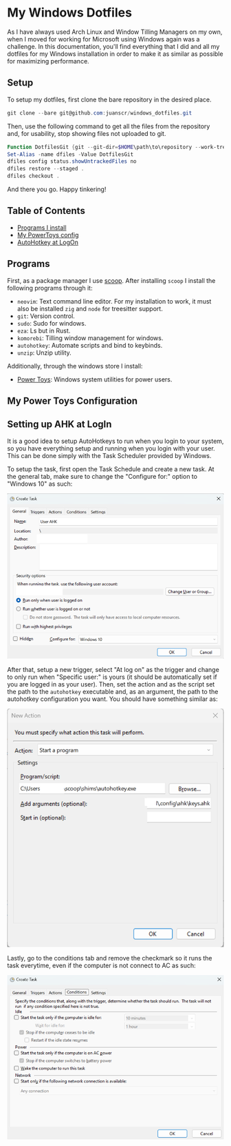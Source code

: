 # My Windows Dotfiles
As I have always used Arch Linux and Window Tilling Managers on my own, when I
moved for working for Microsoft using Windows again was a challenge. In this
documentation, you'll find everything that I did and all my dotfiles for my
Windows installation in order to make it as similar as possible for maximizing
performance.

## Setup
To setup my dotfiles, first clone the bare repository in the desired place.

```powershell
git clone --bare git@github.com:juanscr/windows_dotfiles.git
```

Then, use the following command to get all the files from the repository and, for
usability, stop showing files not uploaded to git.

```powershell
Function DotfilesGit {git --git-dir=$HOME\path\to\repository --work-tree=$HOME @args}
Set-Alias -name dfiles -Value DotfilesGit
dfiles config status.showUntrackedFiles no
dfiles restore --staged .
dfiles checkout .
```

And there you go. Happy tinkering!
## Table of Contents
- [Programs I install](#programs)
- [My PowerToys config](#power-toys)
- [AutoHotkey at LogOn](#ahk-setup)

<a name="programs"></a>
## Programs
First, as a package manager I use [scoop](https://github.com/ScoopInstaller/Scoop).
After installing `scoop` I install the following programs through it:

- `neovim`: Text command line editor. For my installation to work, it must also
be installed `zig` and `node` for treesitter support.
- `git`: Version control.
- `sudo`: Sudo for windows.
- `eza`: Ls but in Rust.
- `komorebi`: Tilling window management for windows.
- `autohotkey`: Automate scripts and bind to keybinds.
- `unzip`: Unzip utility.

Additionally, through the windows store I install:

- [Power Toys](https://github.com/microsoft/PowerToys): Windows system
utilities for power users.

<a name="power-toys"></a>
## My Power Toys Configuration

<a name="ahk-setup"></a>
## Setting up AHK at LogIn
It is a good idea to setup AutoHotkeys to run when you login to your system, so you
have everything setup and running when you login with your user. This can be done
simply with the Task Scheduler provided by Windows.

To setup the task, first open the Task Schedule and create a new task. At the general
tab, make sure to change the "Configure for:" option to "Windows 10" as such:

![first-tab-error](./Pictures/assets/first-window.png)

After that, setup a new trigger, select "At log on" as the trigger and change to
only run when "Specific user:" is yours (it should be automatically set if you are
logged in as your user). Then, set the action and as the script set the path to the
`autohotkey` executable and, as an argument, the path to the autohotkey configuration
you want. You should have something similar as:

![actions-error](./Pictures/assets/action.png)

Lastly, go to the conditions tab and remove the checkmark so it runs the task
everytime, even if the computer is not connect to AC as such:

![conditions-error](./Pictures/assets/conditions.png)
